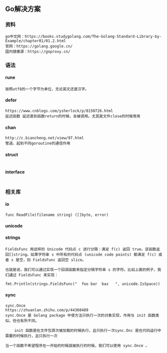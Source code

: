 ## Go解决方案

### 资料

```
go中文网：https://books.studygolang.com/The-Golang-Standard-Library-by-Example/chapter01/01.2.html
官网：https://golang.google.cn/
国内镜像源：https://goproxy.cn/
```

### 语法

#### rune

```
按照utf8的一个字节为单位，无论英文还是汉字。
```

#### defer
```
https://www.cnblogs.com/ysherlock/p/8150726.html
延迟函数 延迟直到函数return的时候，会被调用。尤其是文件close的时候常用
```

#### chan

```
http://c.biancheng.net/view/97.html
管道，起到不同goroutine的通信作用
```

#### struct

```

```

#### interface

```

```



### 相关库

#### io

```
func ReadFile(filename string) ([]byte, error)

```

#### unicode

#### strings

```
FieldsFunc 用这样的 Unicode 代码点 c 进行分隔：满足 f(c) 返回 true。该函数返回[]string。如果字符串 s 中所有的代码点 (unicode code points) 都满足 f(c) 或者 s 是空，则 FieldsFunc 返回空 slice。

也就是说，我们可以通过实现一个回调函数来指定分隔字符串 s 的字符。比如上面的例子，我们通过 FieldsFunc 来实现：

fmt.Println(strings.FieldsFunc("  foo bar  baz   ", unicode.IsSpace))

```

#### sync

```
sync.Once
https://zhuanlan.zhihu.com/p/44360489
sync.Once 是 Golang package 中使方法只执行一次的对象实现，作用与 init 函数类似。但也有所不同。

    init 函数是在文件包首次被加载的时候执行，且只执行一次sync.Onc 是在代码运行中需要的时候执行，且只执行一次

当一个函数不希望程序在一开始的时候就被执行的时候，我们可以使用 sync.Once 。

```

